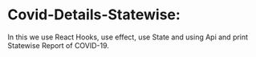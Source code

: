 # Covid-Details-Statewise:
In this we use React Hooks, use effect, use State and using Api and print Statewise Report of COVID-19.
